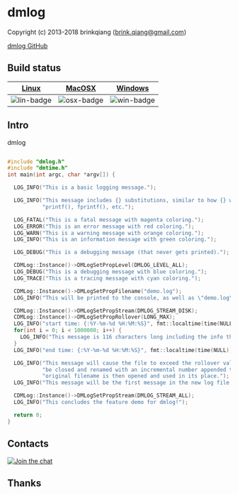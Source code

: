 # dmlog

Copyright (c) 2013-2018 brinkqiang (brink.qiang@gmail.com)

[dmlog GitHub](https://github.com/brinkqiang/dmlog)

## Build status
| [Linux][lin-link] | [MacOSX][osx-link] | [Windows][win-link] |
| :---------------: | :----------------: | :-----------------: |
| ![lin-badge]      | ![osx-badge]       | ![win-badge]        |

[lin-badge]: https://travis-ci.org/brinkqiang/dmlog.svg?branch=master "Travis build status"
[lin-link]:  https://travis-ci.org/brinkqiang/dmlog "Travis build status"
[osx-badge]: https://travis-ci.org/brinkqiang/dmlog.svg?branch=master "Travis build status"
[osx-link]:  https://travis-ci.org/brinkqiang/dmlog "Travis build status"
[win-badge]: https://ci.appveyor.com/api/projects/status/github/brinkqiang/dmlog?branch=master&svg=true "AppVeyor build status"
[win-link]:  https://ci.appveyor.com/project/brinkqiang/dmlog "AppVeyor build status"

## Intro
dmlog
```cpp

#include "dmlog.h"
#include "dmtime.h"
int main(int argc, char *argv[]) {

  LOG_INFO("This is a basic logging message.");

  LOG_INFO("This message includes {} substitutions, similar to how {} work.", 2, 
           "printf(), fprintf(), etc.");

  LOG_FATAL("This is a fatal message with magenta coloring.");
  LOG_ERROR("This is an error message with red coloring.");
  LOG_WARN("This is a warning message with orange coloring.");
  LOG_INFO("This is an information message with green coloring.");

  LOG_DEBUG("This is a debugging message (that never gets printed).");

  CDMLog::Instance()->DMLogSetPropLevel(DMLOG_LEVEL_ALL);
  LOG_DEBUG("This is a debugging message with blue coloring.");
  LOG_TRACE("This is a tracing message with cyan coloring.");

  CDMLog::Instance()->DMLogSetPropFilename("demo.log");
  LOG_INFO("This will be printed to the console, as well as \"demo.log\" as its first entry.");

  CDMLog::Instance()->DMLogSetPropStream(DMLOG_STREAM_DISK);
  CDMLog::Instance()->DMLogSetPropRollover(LONG_MAX);
  LOG_INFO("start time: {:%Y-%m-%d %H:%M:%S}", fmt::localtime(time(NULL)));
  for(int i = 0; i < 1000000; i++) {
    LOG_INFO("This message is 116 characters long including the info that comes before it. {}", i);
  }
  LOG_INFO("end time: {:%Y-%m-%d %H:%M:%S}", fmt::localtime(time(NULL)));

  LOG_INFO("This message will cause the file to exceed the rollover value, which triggers it to "
           "be closed and renamed with an incremental number appended to it. A new file with the "
           "original filename is then opened and used in its place.");
  LOG_INFO("This message will be the first message in the new log file.");

  CDMLog::Instance()->DMLogSetPropStream(DMLOG_STREAM_ALL);
  LOG_INFO("This concludes the feature demo for dmlog!");

  return 0;
}

```
## Contacts
[![Join the chat](https://badges.gitter.im/brinkqiang/dmlog/Lobby.svg)](https://gitter.im/brinkqiang/dmlog)

## Thanks
